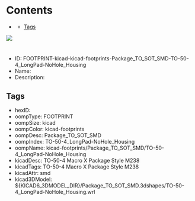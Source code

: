 



Contents
========

* [](#)
	* [Tags](#tags)
  
![][im]
# 

- ID: FOOTPRINT-kicad-kicad-footprints-Package_TO_SOT_SMD-TO-50-4_LongPad-NoHole_Housing
- Name: 
- Description: 

## Tags

- hexID: 
- oompType: FOOTPRINT
- oompSize: kicad
- oompColor: kicad-footprints
- oompDesc: Package_TO_SOT_SMD
- oompIndex: TO-50-4_LongPad-NoHole_Housing
- oompName: kicad-footprints/Package_TO_SOT_SMD/TO-50-4_LongPad-NoHole_Housing
- kicadDesc: TO-50-4 Macro X Package Style M238
- kicadTags: TO-50-4 Macro X Package Style M238
- kicadAttr: smd
- kicad3DModel: ${KICAD6_3DMODEL_DIR}/Package_TO_SOT_SMD.3dshapes/TO-50-4_LongPad-NoHole_Housing.wrl



[im]: image.png
